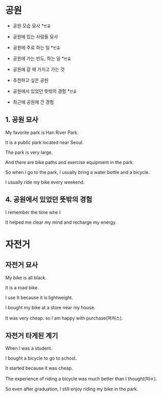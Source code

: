 # 공원

- 공원 모습 묘사 \*`빈출`
- 공원에 있는 사람들 묘사

- 공원에 주로 하는 일 \*`빈출`
- 공원에 가는 빈도, 하는 일 \*`빈출`
- 공원에 갈 때 가지고 가는 것
- 추천하고 싶은 공원
- 공원에서 있었던 뜻밖의 경험 \*`빈출`
- 최근에 공원에 간 경험

## 1. 공원 묘사


My favorite park is Han River Park.

It is a public park located near Seoul.

The park is very large.

And there are bike paths and exercise equipment in the park.

So when I go to the park, I usually bring a water bottle and a bicycle.

I usually ride my bike every weekend.


## 4. 공원에서 있었던 뜻밖의 경험

I remember the time whe I 


It helped me clear my mind and recharge my energy.

# 자전거

## 자전거 묘사

My bike is all black.

It is a road bike. 

I use It because it is lightweight.

I bought my bike at a store near my house.

It was very cheap. so I am happy with purchase(퍼처스).


## 자전거 타게된 계기

When I was a student.

I bought a bicycle to go to school.

It started because it was cheap.

The experience of riding a bicycle was much better than I thought(떠ㄸ).

So even after graduation, I still enjoy riding my bike in the park.

